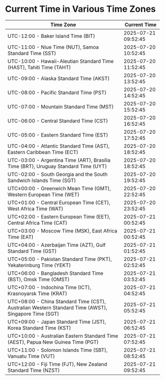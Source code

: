 # Current Time in Various Time Zones

| Time Zone | Current Time |
|-----------|--------------|
| UTC-12:00 - Baker Island Time (BIT) | 2025-07-21 09:52:45 |
| UTC-11:00 - Niue Time (NUT), Samoa Standard Time (SST) | 2025-07-20 10:52:45 |
| UTC-10:00 - Hawaii-Aleutian Standard Time (HAST), Tahiti Time (TAHT) | 2025-07-20 11:52:45 |
| UTC-09:00 - Alaska Standard Time (AKST) | 2025-07-20 13:52:45 |
| UTC-08:00 - Pacific Standard Time (PST) | 2025-07-20 14:52:45 |
| UTC-07:00 - Mountain Standard Time (MST) | 2025-07-20 15:52:45 |
| UTC-06:00 - Central Standard Time (CST) | 2025-07-20 16:52:45 |
| UTC-05:00 - Eastern Standard Time (EST) | 2025-07-20 17:52:45 |
| UTC-04:00 - Atlantic Standard Time (AST), Eastern Caribbean Time (ECT) | 2025-07-20 18:52:45 |
| UTC-03:00 - Argentina Time (ART), Brasília Time (BRT), Uruguay Standard Time (UYT) | 2025-07-20 18:52:45 |
| UTC-02:00 - South Georgia and the South Sandwich Islands Time (SGT) | 2025-07-20 19:52:45 |
| UTC±00:00 - Greenwich Mean Time (GMT), Western European Time (WET) | 2025-07-20 22:52:45 |
| UTC+01:00 - Central European Time (CET), West Africa Time (WAT) | 2025-07-20 23:52:45 |
| UTC+02:00 - Eastern European Time (EET), Central Africa Time (CAT) | 2025-07-21 00:52:45 |
| UTC+03:00 - Moscow Time (MSK), East Africa Time (EAT) | 2025-07-21 00:52:45 |
| UTC+04:00 - Azerbaijan Time (AZT), Gulf Standard Time (GST) | 2025-07-21 01:52:45 |
| UTC+05:00 - Pakistan Standard Time (PKT), Yekaterinburg Time (YEKT) | 2025-07-21 02:52:45 |
| UTC+06:00 - Bangladesh Standard Time (BST), Omsk Time (OMST) | 2025-07-21 03:52:45 |
| UTC+07:00 - Indochina Time (ICT), Krasnoyarsk Time (KRAT) | 2025-07-21 04:52:45 |
| UTC+08:00 - China Standard Time (CST), Australian Western Standard Time (AWST), Singapore Time (SGT) | 2025-07-21 05:52:45 |
| UTC+09:00 - Japan Standard Time (JST), Korea Standard Time (KST) | 2025-07-21 06:52:45 |
| UTC+10:00 - Australian Eastern Standard Time (AEST), Papua New Guinea Time (PGT) | 2025-07-21 07:52:45 |
| UTC+11:00 - Solomon Islands Time (SBT), Vanuatu Time (VUT) | 2025-07-21 08:52:45 |
| UTC+12:00 - Fiji Time (FJT), New Zealand Standard Time (NZST) | 2025-07-21 09:52:45 |
